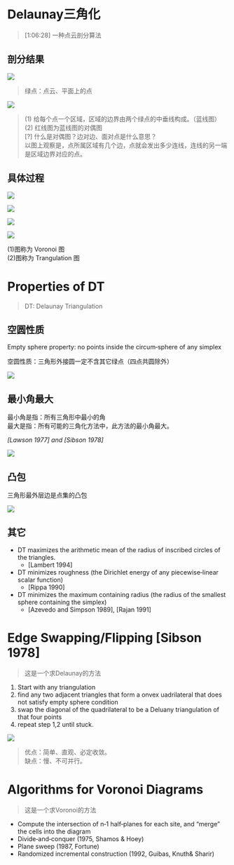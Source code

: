 # Delaunay三角化   

> [1:06:28] 一种点云剖分算法    

## 剖分结果

![](../assets/采样21.png)    

> 绿点：点云、平面上的点    

![](../assets/采样22.png)    

> (1) 给每个点一个区域，区域的边界由两个绿点的中垂线构成。（蓝线图）    
(2) 红线图为蓝线图的对偶图    
[?] 什么是对偶图？边对边、面对点是什么意思？     
以图上观察是，点所属区域有几个边，点就会发出多少连线，连线的另一端是区域边界对应的点。    

## 具体过程

![](../assets/采样23.png)    

![](../assets/采样24.png)    

![](../assets/采样25.png)    

![](../assets/采样26.png)    

(1)图称为 Voronoi 图    
(2)图称为 Trangulation 图 

# Properties of DT

> DT: Delaunay Triangulation     

## 空圆性质

Empty sphere property: no points inside the circum‐sphere of any simplex     

空圆性质：三角形外接圆一定不含其它绿点（四点共圆除外）    

![](../assets/采样27.png)    

## 最小角最大    

最小角是指：所有三角形中最小的角      
最大是指：所有可能的三角化方法中，此方法的最小角最大。    

*[Lawson 1977] and [Sibson 1978]*    

![](../assets/采样28.png)    


## 凸包    

三角形最外层边是点集的凸包

![](../assets/采样29.png)    


## 其它

- DT maximizes the arithmetic mean of the radius of inscribed circles of the triangles.    
   - [Lambert 1994]   
- DT minimizes roughness (the Dirichlet energy of any piecewise‐linear scalar function)   
   - [Rippa 1990]   
- DT minimizes the maximum containing radius (the radius of the smallest sphere containing the simplex)    
   - [Azevedo and Simpson 1989], [Rajan 1991]   

# Edge Swapping/Flipping [Sibson 1978]    

> 这是一个求Delaunay的方法

1. Start with any triangulation     
2. find any two adjacent triangles that form a onvex uadrilateral that does not satisfy empty sphere condition    
3. swap the diagonal of the quadrilateral to be a Deluany triangulation of that four points    
4. repeat step 1,2 until stuck.    

![](../assets/采样32.png)    

> 优点：简单、直观、必定收敛。    
缺点：慢、不可并行。

# Algorithms for Voronoi Diagrams    

> 这是一个求Voronoi的方法

- Compute the intersection of n‐1 half‐planes for each site, and “merge” the cells into the diagram    
- Divide‐and‐conquer (1975, Shamos & Hoey)    
- Plane sweep (1987, Fortune)    
- Randomized incremental construction (1992, Guibas, Knuth& Sharir)   
 

